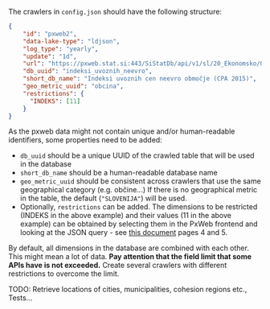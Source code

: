 The crawlers in `config.json` should have the following structure:
```json
{
    "id": "pxweb2",
    "data-lake-type": "ldjson",
    "log_type": "yearly",
    "update": "1d",
    "url": "https://pxweb.stat.si:443/SiStatDb/api/v1/sl/20_Ekonomsko/04_cene/04250_IUC/0425005S.px",
    "db_uuid": "indeksi_uvoznih_neevro",
    "short_db_name": "Indeksi uvoznih cen neevro območje (CPA 2015)",
    "geo_metric_uuid": "obcina",
    "restrictions": {
      "INDEKS": [11]
    }
}
```
As the pxweb data might not contain unique and/or human-readable identifiers, some properties need to be added:
* `db_uuid` should be a unique UUID of the crawled table that will be used in the database
* `short_db_name` should be a human-readable database name
* `geo_metric_uuid` should be consistent across crawlers that use the same geographical category (e.g. občine...) If there is no geographical metric in the table, the default (`"SLOVENIJA"`) will be used.
* Optionally, `restrictions` can be added. The dimensions to be restricted (INDEKS in the above example) and their values (11 in the above example) can be obtained by selecting them in the PxWeb frontend and looking at the JSON query - see [this document](https://www.stat.si/StatWeb/File/DocSysFile/10721/px_web_api_help_SL.pdf) pages 4 and 5.

By default, all dimensions in the database are combined with each other. This might mean a lot of data. **Pay attention that the field limit that some APIs have is not exceeded.** Create several crawlers with different restrictions to overcome the limit.

TODO: Retrieve locations of cities, municipalities, cohesion regions etc., Tests...